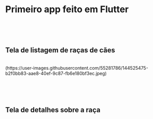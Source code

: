 <h1>Primeiro app feito em Flutter</h1>

<br><br><br>
<h2>Tela de listagem de raças de cães</h2>
<br>
(https://user-images.githubusercontent.com/55281786/144525475-b2f0bb83-aae8-40ef-9c87-fb6e180bf3ec.jpeg)

<br><br><br>
<h2>Tela de detalhes sobre a raça</h2>
<br>

